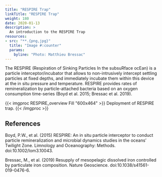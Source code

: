 ```yaml
---
title: "RESPIRE Trap"
linkTitle: "RESPIRE Trap"
weight: 180
date: 2020-01-13
description: >
  An introduction to the RESPIRE Trap
resources:
- src: "**.{png,jpg}"
  title: "Image #:counter"
  params:
    byline: "Photo: Matthieu Bressac"
---
```


The RESPIRE (Respiration of Sinking Particles In the subsuRface ocEan) is a particle interceptor/incubator that allows to non-intrusively intercept settling particles at fixed depths, and immediately incubate them within this device at the in situ pressure and temperature. RESPIRE provides rates of remineralization by particle-attached bacteria based on an oxygen consumption time-series (Boyd et al. 2015; Bressac et al. 2019).

{{< imgproc RESPIRE_overview Fill "600x464" >}}
Deployment of RESPIRE trap.
{{< /imgproc >}}


## References
Boyd, P.W., et al. (2015) RESPIRE: An in situ particle interceptor to conduct particle remineralization and microbial dynamics studies in the oceans’ Twilight Zone. Limnology and Oceanography: Methods. doi:10.1002/lom3.10043.

Bressac, M., et al. (2019) Resupply of mesopelagic dissolved iron controlled by particulate iron composition. Nature Geoscience. doi:10.1038/s41561-019-0476-6.
